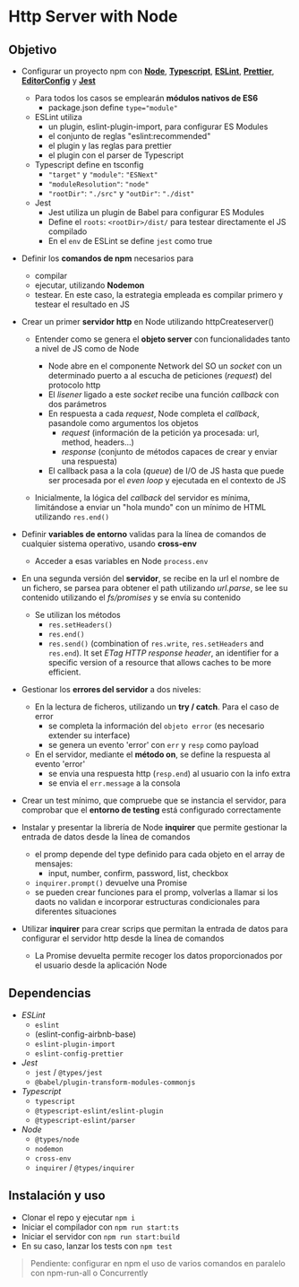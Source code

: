 # Http Server with Node

## Objetivo

-   Configurar un proyecto npm con [**Node**](https://nodejs.org/en/), [**Typescript**](https://www.typescriptlang.org/), [**ESLint**](https://eslint.org/), [**Prettier**](https://prettier.io/), [**EditorConfig**](https://editorconfig.org/) y [**Jest**](https://jestjs.io/)

    -   Para todos los casos se emplearán **módulos nativos de ES6**
        -   package.json define `type="module"`
    -   ESLint utiliza
        -   un plugin, eslint-plugin-import, para configurar ES Modules
        -   el conjunto de reglas "eslint:recommended"
        -   el plugin y las reglas para prettier
        -   el plugin con el parser de Typescript
    -   Typescript define en tsconfig
        -   `"target"` y `"module"`: `"ESNext"`
        -   `"moduleResolution"`: `"node"`
        -   `"rootDir"`: `"./src"` y `"outDir"`: `"./dist"`
    -   Jest
        -   Jest utiliza un plugin de Babel para configurar ES Modules
        -   Define el `roots`: `<rootDir>/dist/` para testear directamente el JS compilado
        -   En el `env` de ESLint se define `jest` como true

-   Definir los **comandos de npm** necesarios para

    -   compilar
    -   ejecutar, utilizando **Nodemon**
    -   testear. En este caso, la estrategia empleada es compilar primero y testear el resultado en JS

-   Crear un primer **servidor http** en Node utilizando httpCreateserver()

    -   Entender como se genera el **objeto server** con funcionalidades tanto a nivel de JS como de Node

        -   Node abre en el componente Network del SO un _socket_ con un determinado puerto a al escucha de peticiones (_request_) del protocolo http
        -   El _lisener_ ligado a este _socket_ recibe una función _callback_ con dos parámetros
        -   En respuesta a cada _request_, Node completa el _callback_, pasandole como argumentos los objetos
            -   _request_ (información de la petición ya procesada: url, method, headers...)
            -   _response_ (conjunto de métodos capaces de crear y enviar una respuesta)
        -   El callback pasa a la cola (_queue_) de I/O de JS hasta que puede ser procesada por el _even loop_ y ejecutada en el contexto de JS

    -   Inicialmente, la lógica del _callback_ del servidor es mínima, limitándose a enviar un "hola mundo" con un mínimo de HTML utilizando `res.end()`

-   Definir **variables de entorno** validas para la línea de comandos de cualquier sistema operativo, usando **cross-env**

    -   Acceder a esas variables en Node `process.env`

-   En una segunda versión del **servidor**, se recibe en la url el nombre de un fichero, se parsea para obtener el path utilizando _url.parse_, se lee su contenido utilizando el _fs/promises_ y se envía su contenido

    -   Se utilizan los métodos
        -   `res.setHeaders()`
        -   `res.end()`
        -   `res.send()` (combination of `res.write`, `res.setHeaders` and `res.end`). It set _ETag HTTP response header_, an identifier for a specific version of a resource that allows caches to be more efficient.

-   Gestionar los **errores del servidor** a dos niveles:

    -   En la lectura de ficheros, utilizando un **try / catch**. Para el caso de error
        -   se completa la información del `objeto error` (es necesario extender su interface)
        -   se genera un evento 'error' con `err` y `resp` como payload
    -   En el servidor, mediante el **método on**, se define la respuesta al evento 'error'
        -   se envia una respuesta http (`resp.end`) al usuario con la info extra
        -   se envia el `err.message` a la consola

-   Crear un test mínimo, que compruebe que se instancia el servidor, para comprobar que el **entorno de testing** está configurado correctamente

-   Instalar y presentar la librería de Node **inquirer** que permite gestionar la entrada de datos desde la línea de comandos

    -   el promp depende del type definido para cada objeto en el array de mensajes:
        -   input, number, confirm, password, list, checkbox
    -   `inquirer.prompt()` devuelve una Promise<iInquirerAnswers>
    -   se pueden crear funciones para el promp, volverlas a llamar si los daots no validan e incorporar estructuras condicionales para diferentes situaciones

-   Utilizar **inquirer** para crear scrips que permitan la entrada de datos para configurar el servidor http desde la línea de comandos

    -   La Promise<iInquirerAnswers> devuelta permite recoger los datos proporcionados por el usuario desde la aplicación Node

## Dependencias

-   _ESLint_
    -   `eslint`
    -   (eslint-config-airbnb-base)
    -   `eslint-plugin-import`
    -   `eslint-config-prettier`
-   _Jest_
    -   `jest` / `@types/jest`
    -   `@babel/plugin-transform-modules-commonjs`
-   _Typescript_
    -   `typescript`
    -   `@typescript-eslint/eslint-plugin`
    -   `@typescript-eslint/parser`
-   _Node_
    -   `@types/node`
    -   `nodemon`
    -   `cross-env`
    -   `inquirer` / `@types/inquirer`

## Instalación y uso

-   Clonar el repo y ejecutar `npm i`
-   Iniciar el compilador con `npm run start:ts`
-   Iniciar el servidor con `npm run start:build`
-   En su caso, lanzar los tests con `npm test`

> Pendiente: configurar en npm el uso de varios comandos en paralelo con npm-run-all o Concurrently
